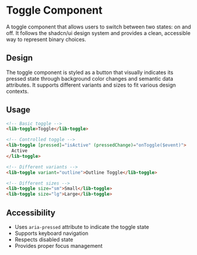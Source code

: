 # Toggle Component

A toggle component that allows users to switch between two states: on and off. It follows the shadcn/ui design system and provides a clean, accessible way to represent binary choices.

## Design

The toggle component is styled as a button that visually indicates its pressed state through background color changes and semantic data attributes. It supports different variants and sizes to fit various design contexts.

## Usage

```html
<!-- Basic toggle -->
<lib-toggle>Toggle</lib-toggle>

<!-- Controlled toggle -->
<lib-toggle [pressed]="isActive" (pressedChange)="onToggle($event)">
  Active
</lib-toggle>

<!-- Different variants -->
<lib-toggle variant="outline">Outline Toggle</lib-toggle>

<!-- Different sizes -->
<lib-toggle size="sm">Small</lib-toggle>
<lib-toggle size="lg">Large</lib-toggle>
```

## Accessibility

- Uses `aria-pressed` attribute to indicate the toggle state
- Supports keyboard navigation
- Respects disabled state
- Provides proper focus management
